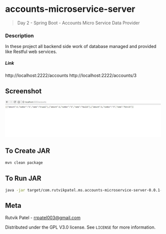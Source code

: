 # accounts-microservice-server
> Day 2 - Spring Boot - Accounts Micro Service Data Provider

### Description
In these project all backend side work of database managed and provided like Restful web services.
##### Link
http://localhost:2222/accounts
http://localhost:2222/accounts/3


## Screenshot
![](accounts-microservice-server-master1.JPG)


## To Create JAR

```sh
mvn clean package
```


## To Run JAR

```sh
java -jar target/com.rutvikpatel.ms.accounts-microservice-server-0.0.1-SNAPSHOT.jar
```


## Meta

Rutvik Patel - rrpatel003@gmail.com

Distributed under the GPL V3.0 license. See ``LICENSE`` for more information.
